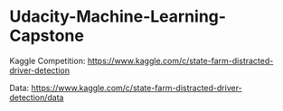 # Udacity-Machine-Learning-Capstone

Kaggle Competition:
https://www.kaggle.com/c/state-farm-distracted-driver-detection

Data:
https://www.kaggle.com/c/state-farm-distracted-driver-detection/data